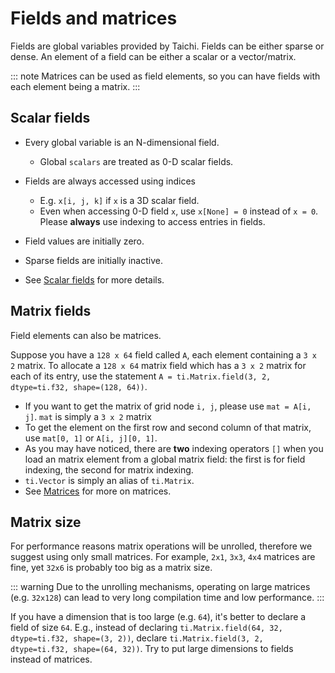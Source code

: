 # Fields and matrices

Fields are global variables provided by Taichi. Fields can be either sparse or dense. An element of a field can be either a scalar or a vector/matrix.

::: note
Matrices can be used as field elements, so you can have fields with each element being a matrix.
:::

## Scalar fields

- Every global variable is an N-dimensional field.

  - Global `scalars` are treated as 0-D scalar fields.

- Fields are always accessed using indices

  - E.g. `x[i, j, k]` if `x` is a 3D scalar field.
  - Even when accessing 0-D field `x`, use `x[None] = 0` instead of `x = 0`. Please **always** use indexing to access entries in fields.

- Field values are initially zero.

- Sparse fields are initially inactive.

- See [Scalar fields](../api/scalar_field.md) for more details.

## Matrix fields

Field elements can also be matrices.

Suppose you have a `128 x 64` field called `A`, each element containing a `3 x 2` matrix. To allocate a `128 x 64` matrix field which has a `3 x 2` matrix for each of its entry, use the statement `A = ti.Matrix.field(3, 2, dtype=ti.f32, shape=(128, 64))`.

- If you want to get the matrix of grid node `i, j`, please use `mat = A[i, j]`. `mat` is simply a `3 x 2` matrix
- To get the element on the first row and second column of that matrix, use `mat[0, 1]` or `A[i, j][0, 1]`.
- As you may have noticed, there are **two** indexing operators `[]` when you load an matrix element from a global matrix field: the first is for field indexing, the second for matrix indexing.
- `ti.Vector` is simply an alias of `ti.Matrix`.
- See [Matrices](../api/matrix.md) for more on matrices.

## Matrix size

For performance reasons matrix operations will be unrolled, therefore we suggest using only small matrices. For example, `2x1`, `3x3`, `4x4` matrices are fine, yet `32x6` is probably too big as a matrix size.

::: warning
Due to the unrolling mechanisms, operating on large matrices (e.g. `32x128`) can lead to very long compilation time and low performance.
:::

If you have a dimension that is too large (e.g. `64`), it\'s better to declare a field of size `64`. E.g., instead of declaring `ti.Matrix.field(64, 32, dtype=ti.f32, shape=(3, 2))`, declare `ti.Matrix.field(3, 2, dtype=ti.f32, shape=(64, 32))`. Try to put large dimensions to fields instead of matrices.
